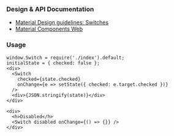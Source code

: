 ### Design & API Documentation

- [Material Design guidelines: Switches](https://material.io/guidelines/components/selection-controls.html#selection-controls-switch)
- [Material Components Web](https://material.io/components/web/catalog/input-controls/switches/)

### Usage

```
window.Switch = require('./index').default;
initialState = { checked: false };
<div>
  <Switch
    checked={state.checked}
    onChange={e => setState({ checked: e.target.checked })}
  />
  <div>{JSON.stringify(state)}</div>
</div>
```

```
<div>
  <h>Disabled</h>
  <Switch disabled onChange={() => {}} />
</div>
```